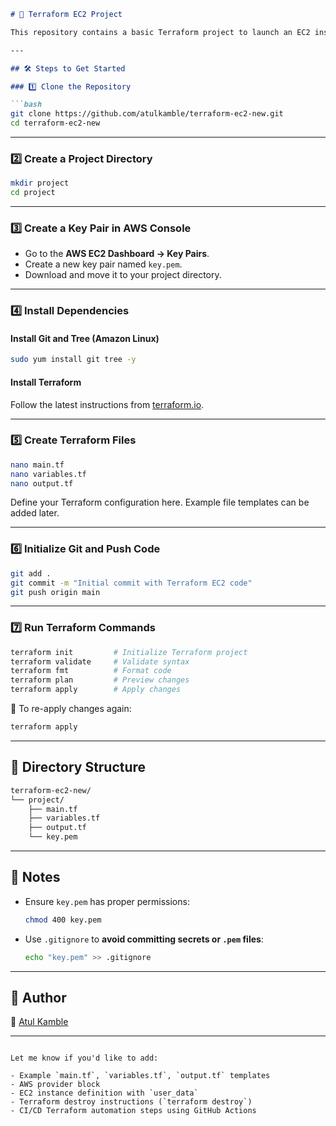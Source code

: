 ````markdown
# 🚀 Terraform EC2 Project

This repository contains a basic Terraform project to launch an EC2 instance on AWS.

---

## 🛠️ Steps to Get Started

### 1️⃣ Clone the Repository

```bash
git clone https://github.com/atulkamble/terraform-ec2-new.git
cd terraform-ec2-new
````

---

### 2️⃣ Create a Project Directory

```bash
mkdir project
cd project
```

---

### 3️⃣ Create a Key Pair in AWS Console

* Go to the **AWS EC2 Dashboard → Key Pairs**.
* Create a new key pair named `key.pem`.
* Download and move it to your project directory.

---

### 4️⃣ Install Dependencies

#### Install Git and Tree (Amazon Linux)

```bash
sudo yum install git tree -y
```

#### Install Terraform

Follow the latest instructions from [terraform.io](https://developer.hashicorp.com/terraform/downloads).

---

### 5️⃣ Create Terraform Files

```bash
nano main.tf
nano variables.tf
nano output.tf
```

Define your Terraform configuration here. Example file templates can be added later.

---

### 6️⃣ Initialize Git and Push Code

```bash
git add .
git commit -m "Initial commit with Terraform EC2 code"
git push origin main
```

---

### 7️⃣ Run Terraform Commands

```bash
terraform init         # Initialize Terraform project
terraform validate     # Validate syntax
terraform fmt          # Format code
terraform plan         # Preview changes
terraform apply        # Apply changes
```

🔁 To re-apply changes again:

```bash
terraform apply
```

---

## 📂 Directory Structure

```bash
terraform-ec2-new/
└── project/
    ├── main.tf
    ├── variables.tf
    ├── output.tf
    └── key.pem
```

---

## 📘 Notes

* Ensure `key.pem` has proper permissions:

  ```bash
  chmod 400 key.pem
  ```

* Use `.gitignore` to **avoid committing secrets or `.pem` files**:

  ```bash
  echo "key.pem" >> .gitignore
  ```

---

## 🔗 Author

👤 [Atul Kamble](https://github.com/atulkamble)

---

```

Let me know if you'd like to add:

- Example `main.tf`, `variables.tf`, `output.tf` templates
- AWS provider block
- EC2 instance definition with `user_data`
- Terraform destroy instructions (`terraform destroy`)  
- CI/CD Terraform automation steps using GitHub Actions
```
